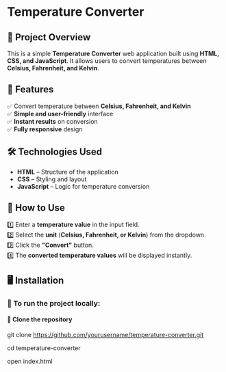 # Temperature Converter

## 📌 Project Overview  
This is a simple **Temperature Converter** web application built using **HTML, CSS, and JavaScript**. It allows users to convert temperatures between **Celsius, Fahrenheit, and Kelvin**.  

## 🚀 Features  
✅ Convert temperature between **Celsius, Fahrenheit, and Kelvin**  
✅ **Simple and user-friendly** interface  
✅ **Instant results** on conversion  
✅ **Fully responsive** design  

## 🛠️ Technologies Used  
- **HTML** – Structure of the application  
- **CSS** – Styling and layout  
- **JavaScript** – Logic for temperature conversion  

## 🔹 How to Use  
1️⃣ Enter a **temperature value** in the input field.  
2️⃣ Select the **unit** (**Celsius, Fahrenheit, or Kelvin**) from the dropdown.  
3️⃣ Click the **"Convert"** button.  
4️⃣ The **converted temperature values** will be displayed instantly.  

## 🖥️ Installation  
### 🔹 To run the project locally:  

#### 📌 Clone the repository  
git clone https://github.com/yourusername/temperature-converter.git

cd temperature-converter

open index.html



